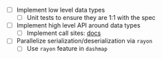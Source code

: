 - [ ] Implement low level data types
  - [ ] Unit tests to ensure they are 1:1 with the spec
- [ ] Implement high level API around data types
  - [ ] Implement call sites: [docs](https://source.android.com/docs/core/runtime/dex-format#call-site-item)
- [ ] Parallelize serialization/deserialization via `rayon`
  - [ ] Use `rayon` feature in `dashmap`
